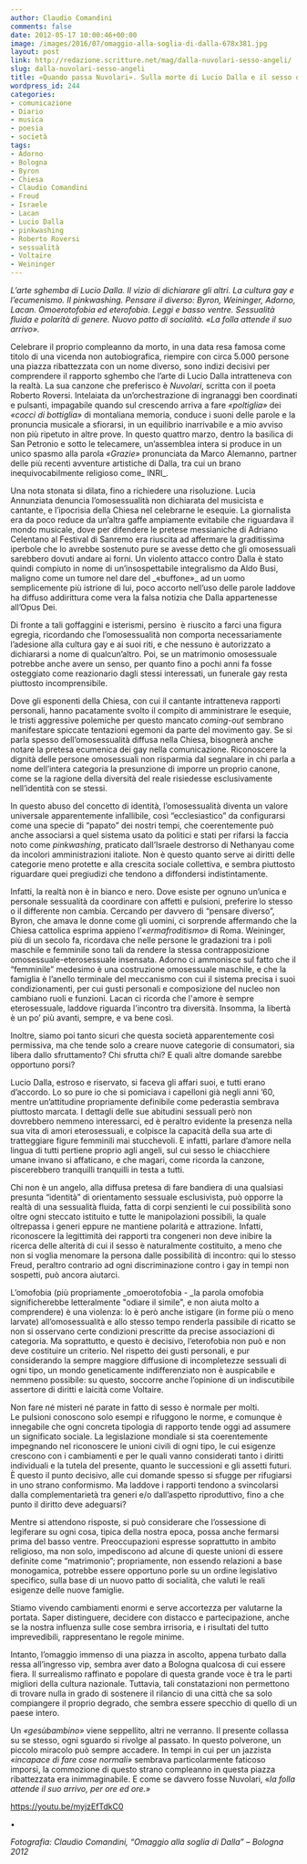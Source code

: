 ```yaml
---
author: Claudio Comandini
comments: false
date: 2012-05-17 10:00:46+00:00
image: /images/2016/07/omaggio-alla-soglia-di-dalla-678x381.jpg
layout: post
link: http://redazione.scritture.net/mag/dalla-nuvolari-sesso-angeli/
slug: dalla-nuvolari-sesso-angeli
title: «Quando passa Nuvolari». Sulla morte di Lucio Dalla e il sesso degli angeli
wordpress_id: 244
categories:
- comunicazione
- Diario
- musica
- poesia
- società
tags:
- Adorno
- Bologna
- Byron
- Chiesa
- Claudio Comandini
- Freud
- Israele
- Lacan
- Lucio Dalla
- pinkwashing
- Roberto Roversi
- sessualità
- Voltaire
- Weininger
---
```


_L’arte sghemba di Lucio Dalla. Il vizio di dichiarare gli altri. La cultura gay e l’ecumenismo. Il pinkwashing. Pensare il diverso: Byron, Weininger, Adorno, Lacan. Omoerotofobia ed eterofobia. Leggi e basso ventre. Sessualità fluida e polarità di genere. Nuovo patto di socialità. «La folla attende il suo arrivo»._



Celebrare il proprio compleanno da morto, in una data resa famosa come titolo di una vicenda non autobiografica, riempire con circa 5.000 persone una piazza ribattezzata con un nome diverso, sono indizi decisivi per comprendere il rapporto sghembo che l’arte di Lucio Dalla intratteneva con la realtà. La sua canzone che preferisco è _Nuvolari_, scritta con il poeta Roberto Roversi. Intelaiata da un’orchestrazione di ingranaggi ben coordinati e pulsanti, impagabile quando sul crescendo arriva a fare _«poltiglia»_ dei _«cocci di bottiglia»_ di montaliana memoria, conduce i suoni delle parole e la pronuncia musicale a sfiorarsi, in un equilibrio inarrivabile e a mio avviso non più ripetuto in altre prove. In questo quattro marzo, dentro la basilica di San Petronio e sotto le telecamere, un’assemblea intera si produce in un unico spasmo alla parola _«Grazie»_ pronunciata da Marco Alemanno, partner delle più recenti avventure artistiche di Dalla, tra cui un brano inequivocabilmente religioso come_ INRI_.

<!-- more -->Una nota stonata si dilata, fino a richiedere una risoluzione. Lucia Annunziata denuncia l’omosessualità non dichiarata del musicista e cantante, e l’ipocrisia della Chiesa nel celebrarne le esequie. La giornalista era da poco reduce da un’altra gaffe ampiamente evitabile che riguardava il mondo musicale, dove per difendere le pretese messianiche di Adriano Celentano al Festival di Sanremo era riuscita ad affermare la graditissima iperbole che lo avrebbe sostenuto pure se avesse detto che gli omosessuali sarebbero dovuti andare ai forni. Un violento attacco contro Dalla è stato quindi compiuto in nome di un’insospettabile integralismo da Aldo Busi, maligno come un tumore nel dare del _«buffone»_ ad un uomo semplicemente più istrione di lui, poco accorto nell’uso delle parole laddove ha diffuso addirittura come vera la falsa notizia che Dalla appartenesse all’Opus Dei.

Di fronte a tali goffaggini e isterismi, persino  è riuscito a farci una figura egregia, ricordando che l’omosessualità non comporta necessariamente l’adesione alla cultura gay e ai suoi riti, e che nessuno è autorizzato a dichiararsi a nome di qualcun’altro. Poi, se un matrimonio omosessuale potrebbe anche avere un senso, per quanto fino a pochi anni fa fosse osteggiato come reazionario dagli stessi interessati, un funerale gay resta piuttosto incomprensibile.

Dove gli esponenti della Chiesa, con cui il cantante intratteneva rapporti personali, hanno pacatamente svolto il compito di amministrare le esequie, le tristi aggressive polemiche per questo mancato _coming-out_ sembrano manifestare spiccate tentazioni egemoni da parte del movimento gay. Se si parla spesso dell’omosessualità diffusa nella Chiesa, bisognerà anche notare la pretesa ecumenica dei gay nella comunicazione. Riconoscere la dignità delle persone omosessuali non risparmia dal segnalare in chi parla a nome dell’intera categoria la presunzione di imporre un proprio canone, come se la ragione della diversità del reale risiedesse esclusivamente nell’identità con se stessi.

In questo abuso del concetto di identità, l’omosessualità diventa un valore universale apparentemente infallibile, così “ecclesiastico” da configurarsi come una specie di “papato” dei nostri tempi, che coerentemente può anche associarsi a quel sistema usato da politici e stati per rifarsi la faccia noto come _pinkwashing_, praticato dall’Israele destrorso di Nethanyau come da incolori amministrazioni italiote. Non è questo quanto serve ai diritti delle categorie meno protette e alla crescita sociale collettiva, e sembra piuttosto riguardare quei pregiudizi che tendono a diffondersi indistintamente.

Infatti, la realtà non è in bianco e nero. Dove esiste per ognuno un’unica e personale sessualità da coordinare con affetti e pulsioni, preferire lo stesso o il differente non cambia. Cercando per davvero di “pensare diverso”, Byron, che amava le donne come gli uomini, ci sorprende affermando che la Chiesa cattolica esprima appieno l’_«ermafroditismo»_ di Roma. Weininger, più di un secolo fa, ricordava che nelle persone le gradazioni tra i poli maschile e femminile sono tali da rendere la stessa contrapposizione omosessuale-eterosessuale insensata. Adorno ci ammonisce sul fatto che il “femminile” medesimo è una costruzione omosessuale maschile, e che la famiglia è l’anello terminale del meccanismo con cui il sistema precisa i suoi condizionamenti, per cui gusti personali e composizione del nucleo non cambiano ruoli e funzioni. Lacan ci ricorda che l'amore è sempre eterosessuale, laddove riguarda l'incontro tra diversità. Insomma, la libertà è un po’ più avanti, sempre, e va bene così.

Inoltre, siamo poi tanto sicuri che questa società apparentemente così permissiva, ma che tende solo a creare nuove categorie di consumatori, sia libera dallo sfruttamento? Chi sfrutta chi? E quali altre domande sarebbe opportuno porsi?

Lucio Dalla, estroso e riservato, si faceva gli affari suoi, e tutti erano d’accordo. Lo so pure io che si pomiciava i capelloni già negli anni ’60, mentre un’attitudine propriamente definibile come pederastia sembrava piuttosto marcata. I dettagli delle sue abitudini sessuali però non dovrebbero nemmeno interessarci, ed è peraltro evidente la presenza nella sua vita di amori eterosessuali, e colpisce la capacità della sua arte di tratteggiare figure femminili mai stucchevoli. E infatti, parlare d’amore nella lingua di tutti pertiene proprio agli angeli, sul cui sesso le chiacchiere umane invano si affaticano, e che magari, come ricorda la canzone, piscerebbero tranquilli tranquilli in testa a tutti.

Chi non è un angelo, alla diffusa pretesa di fare bandiera di una qualsiasi presunta “identità” di orientamento sessuale esclusivista, può opporre la realtà di una sessualità fluida, fatta di corpi senzienti le cui possibilità sono oltre ogni steccato istituito e tutte le manipolazioni possibili, la quale oltrepassa i generi eppure ne mantiene polarità e attrazione. Infatti, riconoscere la legittimità dei rapporti tra congeneri non deve inibire la ricerca delle alterità di cui il sesso è naturalmente costituito, a meno che non si voglia menomare la persona dalle possibilità di incontro: qui lo stesso Freud, peraltro contrario ad ogni discriminazione contro i gay in tempi non sospetti, può ancora aiutarci.

L’omofobia (più propriamente _omoerotofobia - _la parola omofobia significherebbe letteralmente "odiare il simile", e non aiuta molto a comprendere) è una violenza: lo è però anche istigare (in forme più o meno larvate) all’omosessualità e allo stesso tempo renderla passibile di ricatto se non si osservano certe condizioni prescritte da precise associazioni di categoria. Ma soprattutto, e questo è decisivo, l’eterofobia non può e non deve costituire un criterio. Nel rispetto dei gusti personali, e pur considerando la sempre maggiore diffusione di incompletezze sessuali di ogni tipo, un mondo geneticamente indifferenziato non è auspicabile e nemmeno possibile: su questo, soccorre anche l’opinione di un indiscutibile assertore di diritti e laicità come Voltaire.

Non fare né misteri né parate in fatto di sesso è normale per molti. Le pulsioni conoscono solo esempi e rifuggono le norme, e comunque è innegabile che ogni concreta tipologia di rapporto tende oggi ad assumere un significato sociale. La legislazione mondiale si sta coerentemente impegnando nel riconoscere le unioni civili di ogni tipo, le cui esigenze crescono con i cambiamenti e per le quali vanno considerati tanto i diritti individuali e la tutela del presente, quanto le successioni e gli assetti futuri. È questo il punto decisivo, alle cui domande spesso si sfugge per rifugiarsi in uno strano conformismo. Ma laddove i rapporti tendono a svincolarsi dalla complementarietà tra generi e/o dall’aspetto riproduttivo, fino a che punto il diritto deve adeguarsi?

Mentre si attendono risposte, si può considerare che l’ossessione di legiferare su ogni cosa, tipica della nostra epoca, possa anche fermarsi prima del basso ventre. Preoccupazioni espresse soprattutto in ambito religioso, ma non solo, impediscono ad alcune di queste unioni di essere definite come “matrimonio”; propriamente, non essendo relazioni a base monogamica, potrebbe essere opportuno porle su un ordine legislativo specifico, sulla base di un nuovo patto di socialità, che valuti le reali esigenze delle nuove famiglie.

Stiamo vivendo cambiamenti enormi e serve accortezza per valutarne la portata. Saper distinguere, decidere con distacco e partecipazione, anche se la nostra influenza sulle cose sembra irrisoria, e i risultati del tutto imprevedibili, rappresentano le regole minime.

Intanto, l’omaggio immenso di una piazza in ascolto, appena turbato dalla ressa all’ingresso vip, sembra aver dato a Bologna qualcosa di cui essere fiera. Il surrealismo raffinato e popolare di questa grande voce è tra le parti migliori della cultura nazionale. Tuttavia, tali constatazioni non permettono di trovare nulla in grado di sostenere il rilancio di una città che sa solo compiangere il proprio degrado, che sembra essere specchio di quello di un paese intero.

Un _«gesùbambino»_ viene seppellito, altri ne verranno. Il presente collassa su se stesso, ogni sguardo si rivolge al passato. In questo polverone, un piccolo miracolo può sempre accadere. In tempi in cui per un jazzista _«incapace di fare cose normali»_ sembrava particolarmente faticoso imporsi, la commozione di questo strano compleanno in questa piazza ribattezzata era inimmaginabile. E come se davvero fosse Nuvolari, «_la folla attende il suo arrivo, per ore ed ore.»_



https://youtu.be/myjzEfTdkC0

•

_Fotografia: Claudio Comandini, “Omaggio alla soglia di Dalla” – Bologna 2012_
